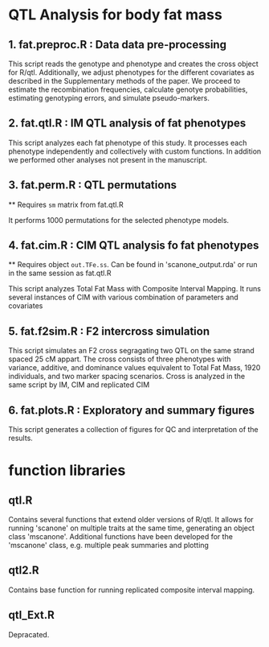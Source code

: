 # QTL Analysis for body fat mass

## 1. fat.preproc.R : Data data pre-processing

This script reads the genotype and phenotype and creates the cross object for R/qtl.  Additionally, we adjust phenotypes for the different covariates as described in the Supplementary methods of the paper.  We proceed to estimate the recombination frequencies, calculate genotye probabilities, estimating genotyping errors, and simulate pseudo-markers.

## 2. fat.qtl.R : IM QTL analysis of fat phenotypes

This script analyzes each fat phenotype of this study.  It processes each phenotype independently and collectively with custom functions.  In addition we performed other analyses not present in the manuscript.

## 3. fat.perm.R : QTL permutations

** Requires `sm` matrix from fat.qtl.R

It performs 1000 permutations for the selected phenotype models.

## 4. fat.cim.R : CIM QTL analysis fo fat phenotypes

** Requires object `out.TFe.ss`. Can be found in 'scanone_output.rda' or run in the same session as fat.qtl.R

This script analyzes Total Fat Mass with Composite Interval Mapping.  It runs several instances of CIM with various combination of parameters and covariates

## 5. fat.f2sim.R : F2 intercross simulation

This script simulates an F2 cross segragating two QTL on the same strand spaced 25 cM appart.  The cross consists of three phenotypes with variance, additive, and dominance values equivalent to Total Fat Mass, 1920 individuals, and two marker spacing scenarios. Cross is analyzed in the same script by IM, CIM and replicated CIM

## 6. fat.plots.R : Exploratory and summary figures

This script generates a collection of figures for QC and interpretation of the results.



# function libraries

## qtl.R

Contains several functions that extend older versions of R/qtl.  It allows for running 'scanone' on multiple traits at the same time, generating an object class 'mscanone'.  Additional functions have been developed for the 'mscanone' class, e.g. multiple peak summaries and plotting

## qtl2.R

Contains base function for running replicated composite interval mapping.

## qtl_Ext.R

Depracated.